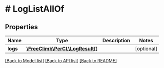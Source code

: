 # # LogListAllOf

## Properties

Name | Type | Description | Notes
------------ | ------------- | ------------- | -------------
**logs** | [**\FreeClimb\PerCL\LogResult[]**](LogResult.md) |  | [optional] 

[[Back to Model list]](../../README.md#documentation-for-models) [[Back to API list]](../../README.md#documentation-for-api-endpoints) [[Back to README]](../../README.md)


